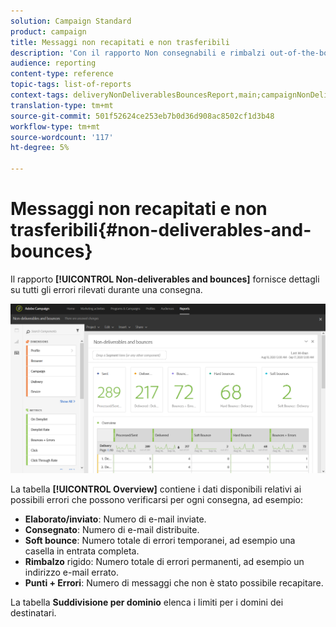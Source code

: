 ```yaml
---
solution: Campaign Standard
product: campaign
title: Messaggi non recapitati e non trasferibili
description: 'Con il rapporto Non consegnabili e rimbalzi out-of-the-box, scopri gli errori che possono verificarsi per la consegna. '
audience: reporting
content-type: reference
topic-tags: list-of-reports
context-tags: deliveryNonDeliverablesBouncesReport,main;campaignNonDeliverablesBouncesReport,main;programNonDeliverablesBouncesReport,main
translation-type: tm+mt
source-git-commit: 501f52624ce253eb7b0d36d908ac8502cf1d3b48
workflow-type: tm+mt
source-wordcount: '117'
ht-degree: 5%

---
```



# Messaggi non recapitati e non trasferibili{#non-deliverables-and-bounces}

Il rapporto **[!UICONTROL Non-deliverables and bounces]** fornisce dettagli su tutti gli errori rilevati durante una consegna.

![](assets/delivery_reports_7.png)

La tabella **[!UICONTROL Overview]** contiene i dati disponibili relativi ai possibili errori che possono verificarsi per ogni consegna, ad esempio:

* **Elaborato/inviato**: Numero di e-mail inviate.
* **Consegnato**: Numero di e-mail distribuite.
* **Soft bounce**: Numero totale di errori temporanei, ad esempio una casella in entrata completa.
* **Rimbalzo** rigido: Numero totale di errori permanenti, ad esempio un indirizzo e-mail errato.
* **Punti + Errori**: Numero di messaggi che non è stato possibile recapitare.

La tabella **Suddivisione per dominio** elenca i limiti per i domini dei destinatari.
